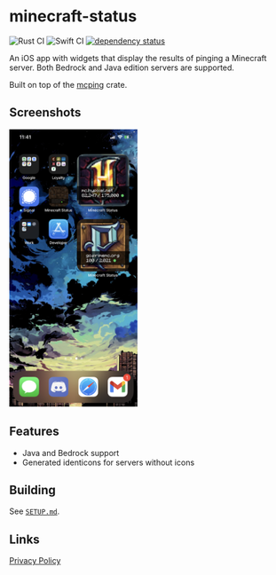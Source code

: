 # minecraft-status

![Rust CI](https://github.com/gregoryw3/minecraft-status/workflows/Rust%20CI/badge.svg)
![Swift CI](https://github.com/gregoryw3/minecraft-status/workflows/Swift%20CI/badge.svg)
[![dependency status](https://deps.rs/repo/github/gregoryw3/minecraft-status/status.svg)](https://deps.rs/repo/github/gregoryw3/minecraft-status)

An iOS app with widgets that display the results of pinging a Minecraft server. Both Bedrock and Java edition servers are supported.

Built on top of the [mcping](https://github.com/Scetch/mcping) crate.

## Screenshots

<img src="./readme-assets/screenshot.png" alt="screenshot of small widget on home screen" height=500>

## Features

* Java and Bedrock support
* Generated identicons for servers without icons

## Building

See [`SETUP.md`](./SETUP.md).

## Links

[Privacy Policy](./PRIVACY_POLICY.md)
